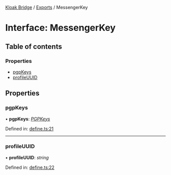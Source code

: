 [Kloak Bridge](../README.md) / [Exports](../modules.md) / MessengerKey

# Interface: MessengerKey

## Table of contents

### Properties

- [pgpKeys](messengerkey.md#pgpkeys)
- [profileUUID](messengerkey.md#profileuuid)

## Properties

### pgpKeys

• **pgpKeys**: [*PGPKeys*](pgpkeys.md)

Defined in: [define.ts:21](https://github.com/CoNET-project/kloak-bridge/blob/6df6a68/src/define.ts#L21)

___

### profileUUID

• **profileUUID**: *string*

Defined in: [define.ts:22](https://github.com/CoNET-project/kloak-bridge/blob/6df6a68/src/define.ts#L22)
